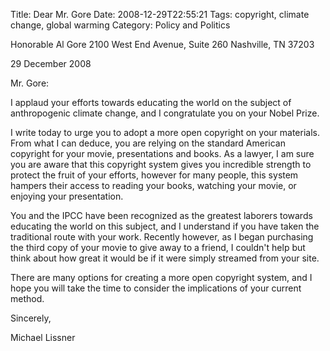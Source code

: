 Title: Dear Mr. Gore
Date: 2008-12-29T22:55:21
Tags: copyright, climate change, global warming
Category: Policy and Politics


Honorable Al Gore
2100 West End Avenue, Suite 260
Nashville, TN 37203

29 December 2008

Mr. Gore:

I applaud your efforts towards educating the world on the subject of 
anthropogenic climate change, and I congratulate you on your Nobel Prize. 

I write today to urge you to adopt a more open copyright on your materials. 
From what I can deduce, you are relying on the standard American copyright 
for your movie, presentations and books. As a lawyer, 
I am sure you are aware that this copyright system gives you incredible 
strength to protect the fruit of your efforts, however for many people, 
this system hampers their access to reading your books, 
watching your movie, or enjoying your presentation.

You and the IPCC have been recognized as the greatest laborers towards 
educating the world on this subject, and I understand if you have taken the 
traditional route with your work. Recently however, as I began purchasing 
the third copy of your movie to give away to a friend, 
I couldn't help but think about how great it would be if it were simply 
streamed from your site.

There are many options for creating a more open copyright system, 
and I hope you will take the time to consider the implications of your 
current method.

Sincerely,


Michael Lissner
